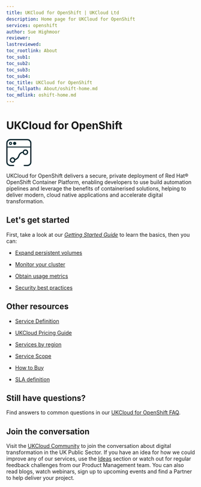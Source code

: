 ```yaml
---
title: UKCloud for OpenShift | UKCloud Ltd
description: Home page for UKCloud for OpenShift
services: openshift
author: Sue Highmoor
reviewer:
lastreviewed: 
toc_rootlink: About
toc_sub1: 
toc_sub2:
toc_sub3:
toc_sub4:
toc_title: UKCloud for OpenShift
toc_fullpath: About/oshift-home.md
toc_mdlink: oshift-home.md
---
```


# UKCloud for OpenShift

<div class="row">
  <div class="col-md-1">
    <img src="images/oshift-prod-image.png" alt="UKCloud for OpenShift">
  </div>
  <div class="col-md-11">
    <p>UKCloud for OpenShift delivers a secure, private deployment of Red Hat&reg; OpenShift Container Platform, enabling developers to use build automation pipelines and leverage the benefits of containerised solutions, helping to deliver modern, cloud native applications and accelerate digital transformation.</p>
  </div>
</div>

## Let's get started

First, take a look at our [*Getting Started Guide*](oshift-gs.md) to learn the basics, then you can:

<div class="row">
  <div class="col-md-3"><ul><li><a href="https://docs.ukcloud.com/articles/openshift/oshift-how-expand-persistent-vols.html">Expand persistent volumes</a></ul></div>
  <div class="col-md-3"><ul><li><a href="https://docs.ukcloud.com/articles/openshift/oshift-how-monitor-cluster.html">Monitor your cluster</a></ul></div>
  <div class="col-md-3"><ul><li><a href="https://docs.ukcloud.com/articles/openshift/oshift-how-obtain-usage-metrics.html">Obtain usage metrics</a></ul></div>
  <div class="col-md-3"><ul><li><a href="https://docs.ukcloud.com/articles/openshift/oshift-ref-security-best-practices.html">Security best practices</a></ul></div>
</div>

## Other resources

<div class="row">
  <div class="col-md-4"><ul><li><a href="https://docs.ukcloud.com/articles/openshift/oshift-sd.md">Service Definition</a></ul></div>
  <div class="col-md-4"><ul><li><a href="https://ukcloud.com/wp-content/uploads/2019/06/ukcloud-pricing-guide-11.0.pdf">UKCloud Pricing Guide</a></ul></div>
  <div class="col-md-4"><ul><li><a href="https://docs.ukcloud.com/articles/other/other-ref-services-by-region.html">Services by region</a></ul></div>
</div>

<div class="row">
  <div class="col-md-4"><ul><li><a href="https://docs.ukcloud.com/articles/openshift/oshift-sco.md">Service Scope</a></ul></div>
  <div class="col-md-4"><ul><li><a href="https://ukcloud.com/how-to-buy/">How to Buy</a></ul></div>
  <div class="col-md-4"><ul><li><a href="https://docs.ukcloud.com/articles/other/other-ref-sla-definition.html">SLA definition</a></ul></div>
</div>

## Still have questions?

Find answers to common questions in our [UKCloud for OpenShift FAQ](oshift-faq.md).

## Join the conversation

Visit the <a href="https://community.ukcloud.com">UKCloud Community</a> to join the conversation about digital transformation in the UK Public Sector. If you have an idea for how we could improve any of our services, use the <a href="https://community.ukcloud.com/ideas">Ideas</a> section or watch out for regular feedback challenges from our Product Management team. You can also read blogs, watch webinars, sign up to upcoming events and find a Partner to help deliver your project.
